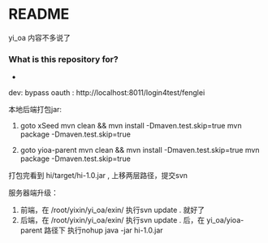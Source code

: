 # README #

yi_oa 内容不多说了

### What is this repository for? ###

*

dev:
bypass oauth : http://localhost:8011/login4test/fenglei

本地后端打包jar: 
1. goto xSeed
    mvn clean && mvn install -Dmaven.test.skip=true
    mvn package -Dmaven.test.skip=true

2. goto yioa-parent 
    mvn clean && mvn install -Dmaven.test.skip=true
    mvn package -Dmaven.test.skip=true

打包完看到 hi/target/hi-1.0.jar , 上移两层路径，提交svn


服务器端升级：
1. 前端，在 /root/yixin/yi_oa/exin/ 执行svn update . 就好了
2. 后端，在 /root/yixin/yi_oa/exin/ 执行svn update . 后，在 yi_oa/yioa-parent 路径下 执行nohup java -jar hi-1.0.jar 


